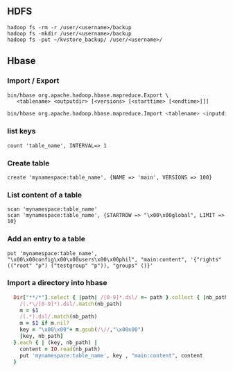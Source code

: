 

## HDFS

    hadoop fs -rm -r /user/<username>/backup
    hadoop fs -mkdir /user/<username>/backup
    hadoop fs -put ~/kvstore_backup/ /user/<username>/

## Hbase

### Import / Export

```shell
bin/hbase org.apache.hadoop.hbase.mapreduce.Export \
   <tablename> <outputdir> [<versions> [<starttime> [<endtime>]]]
```

```sh
bin/hbase org.apache.hadoop.hbase.mapreduce.Import <tablename> <inputdir>   
```

### list keys
    count 'table_name', INTERVAL=> 1
    
### Create table
    
    create 'mynamespace:table_name', {NAME => 'main', VERSIONS => 100}

### List content of a table

    scan 'mynamespace:table_name'
    scan 'mynamespace:table_name', {STARTROW => "\x00\x00global", LIMIT => 10}

### Add an entry to a table

    put 'mynamespace:table_name', "\x00\x00config\x00\x00users\x00\x00phil", "main:content", '{"rights" (("root" "p") ("testgroup" "p")), "groups" ()}'

### Import a directory into hbase

```ruby
  Dir["**/*"].select { |path| /[0-9]*.dsl/ =~ path }.collect { |nb_path|
    /(.*\/[0-9]*).dsl/.match(nb_path)
    m = $1
    /(.*).dsl/.match(nb_path)
    m = $1 if m.nil?
    key = "\x00\x00"+ m.gsub(/\//,"\x00x00")
    [key, nb_path]
  }.each { | (key, nb_path) |
    content = IO.read(nb_path)
    put 'mynamespace:table_name', key , "main:content", content
  }
```
